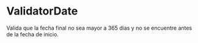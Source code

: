 # ValidatorDate
Valida que la fecha final no sea mayor a 365 dias  y no se encuentre antes de la fecha de inicio.
